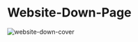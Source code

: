 # Website-Down-Page
![website-down-cover](https://user-images.githubusercontent.com/47935105/180297223-3af99b25-4ea4-4d11-bbc6-032e04c776dc.PNG)
